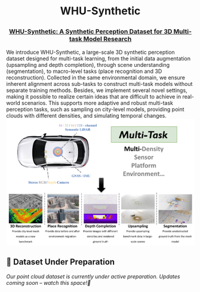 <h1 align="center"> <p> WHU-Synthetic </p></h1>
<h3 align="center">
<a href="https://github.com/WHU-USI3DV/WHU-Railway3D/" target="_blank">WHU-Synthetic: A Synthetic Perception Dataset for 3D Multi-task Model Research</a>
</h3>
We introduce WHU-Synthetic, a large-scale 3D synthetic perception dataset designed for multi-task learning, from the initial data augmentation (upsampling and depth completion), through scene understanding (segmentation), to macro-level tasks (place recognition and 3D reconstruction). Collected in the same environmental domain, we ensure inherent alignment across sub-tasks to construct multi-task models without separate training methods. Besides, we implement several novel settings, making it possible to realize certain ideas that are difficult to achieve in real-world scenarios. This supports more adaptive and robust multi-task perception tasks, such as sampling on city-level models, providing point clouds with different densities, and simulating temporal changes.

<img src="media/teaser.jpg" alt="Intro" style="zoom:100%;" />

## **🚧 Dataset Under Preparation**

_Our point cloud dataset is currently under active preparation. Updates coming soon – watch this space!👀_
